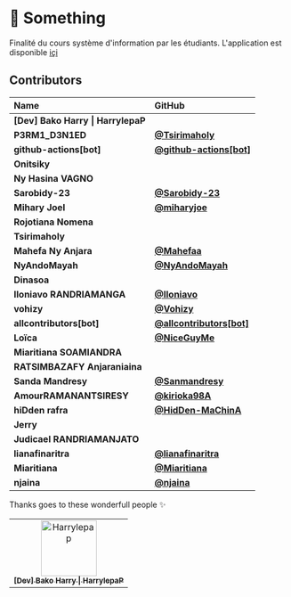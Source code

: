 # 🥰 Something

Finalité du cours système d'information par les étudiants. L'application est disponible  [içi](https://somemain.herokuapp.com/)

## Contributors

| Name                                | GitHub                                                                  |
| :---------------------------------- | :---------------------------------------------------------------------- |
| **\[Dev] Bako Harry \| HarrylepaP** |                                                                         |
| **P3RM1\_D3N1ED**                   | [**@Tsirimaholy**](https://github.com/Tsirimaholy)                      |
| **github-actions\[bot]**            | [**@github-actions\[bot\]**](https://github.com/github-actions\[bot])   |
| **Onitsiky**                        |                                                                         |
| **Ny Hasina VAGNO**                 |                                                                         |
| **Sarobidy-23**                     | [**@Sarobidy-23**](https://github.com/Sarobidy-23)                      |
| **Mihary Joel**                     | [**@miharyjoe**](https://github.com/miharyjoe)                          |
| **Rojotiana Nomena**                |                                                                         |
| **Tsirimaholy**                     |                                                                         |
| **Mahefa Ny Anjara**                | [**@Mahefaa**](https://github.com/Mahefaa)                              |
| **NyAndoMayah**                     | [**@NyAndoMayah**](https://github.com/NyAndoMayah)                      |
| **Dinasoa**                         |                                                                         |
| **Iloniavo RANDRIAMANGA**           | [**@Iloniavo**](https://github.com/Iloniavo)                            |
| **vohizy**                          | [**@Vohizy**](https://github.com/Vohizy)                                |
| **allcontributors\[bot]**           | [**@allcontributors\[bot\]**](https://github.com/allcontributors\[bot]) |
| **Loïca**                           | [**@NiceGuyMe**](https://github.com/NiceGuyMe)                          |
| **Miaritiana SOAMIANDRA**           |                                                                         |
| **RATSIMBAZAFY Anjaraniaina**       |                                                                         |
| **Sanda Mandresy**                  | [**@Sanmandresy**](https://github.com/Sanmandresy)                      |
| **AmourRAMANANTSIRESY**             | [**@kirioka98A**](https://github.com/kirioka98A)                        |
| **hiDden rafra**                    | [**@HidDen-MaChinA**](https://github.com/HidDen-MaChinA)                |
| **Jerry**                           |                                                                         |
| **Judicael RANDRIAMANJATO**         |                                                                         |
| **lianafinaritra**                  | [**@lianafinaritra**](https://github.com/lianafinaritra)                |
| **Miaritiana**                      | [**@Miaritiana**](https://github.com/Miaritiana)                        |
| **njaina**                          | [**@njaina**](https://github.com/njaina)                                |

Thanks goes to these wonderfull people ✨

<!-- readme: collaborators,contributors -start -->

<table>
<tr>
    <td align="center">
        <a href="https://github.com/Harrylepap">
            <img src="https://avatars.githubusercontent.com/u/17026924?v=4" width="100;" alt="Harrylepap"/>
            <br />
            <sub><b>[Dev] Bako Harry | HarrylepaP</b></sub>
        </a>
    </td></tr>
</table>
<!-- readme: collaborators,contributors -end -->
